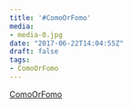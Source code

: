 ```yaml
---
title: '#ComoOrFomo'
media:
- media-0.jpg
date: "2017-06-22T14:04:55Z"
draft: false
tags:
- ComoOrFomo
---
```

[ComoOrFomo](/tags/ComoOrFomo)
